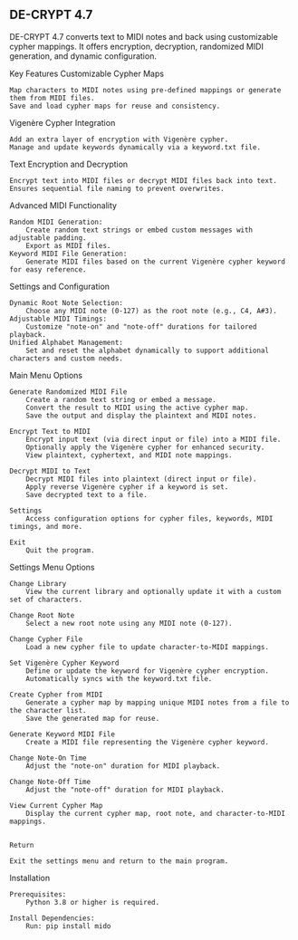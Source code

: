 ## DE-CRYPT 4.7

DE-CRYPT 4.7 converts text to MIDI notes and back using customizable cypher mappings. It offers encryption, decryption, randomized MIDI generation, and dynamic configuration.

Key Features
Customizable Cypher Maps

    Map characters to MIDI notes using pre-defined mappings or generate them from MIDI files.
    Save and load cypher maps for reuse and consistency.

Vigenère Cypher Integration

    Add an extra layer of encryption with Vigenère cypher.
    Manage and update keywords dynamically via a keyword.txt file.

Text Encryption and Decryption

    Encrypt text into MIDI files or decrypt MIDI files back into text.
    Ensures sequential file naming to prevent overwrites.

Advanced MIDI Functionality

    Random MIDI Generation:
        Create random text strings or embed custom messages with adjustable padding.
        Export as MIDI files.
    Keyword MIDI File Generation:
        Generate MIDI files based on the current Vigenère cypher keyword for easy reference.

Settings and Configuration

    Dynamic Root Note Selection:
        Choose any MIDI note (0-127) as the root note (e.g., C4, A#3).
    Adjustable MIDI Timings:
        Customize "note-on" and "note-off" durations for tailored playback.
    Unified Alphabet Management:
        Set and reset the alphabet dynamically to support additional characters and custom needs.

Main Menu Options

    Generate Randomized MIDI File
        Create a random text string or embed a message.
        Convert the result to MIDI using the active cypher map.
        Save the output and display the plaintext and MIDI notes.

    Encrypt Text to MIDI
        Encrypt input text (via direct input or file) into a MIDI file.
        Optionally apply the Vigenère cypher for enhanced security.
        View plaintext, cyphertext, and MIDI note mappings.

    Decrypt MIDI to Text
        Decrypt MIDI files into plaintext (direct input or file).
        Apply reverse Vigenère cypher if a keyword is set.
        Save decrypted text to a file.

    Settings
        Access configuration options for cypher files, keywords, MIDI timings, and more.

    Exit
        Quit the program.

Settings Menu Options

    Change Library
        View the current library and optionally update it with a custom set of characters.

    Change Root Note
        Select a new root note using any MIDI note (0-127).

    Change Cypher File
        Load a new cypher file to update character-to-MIDI mappings.

    Set Vigenère Cypher Keyword
        Define or update the keyword for Vigenère cypher encryption.
        Automatically syncs with the keyword.txt file.

    Create Cypher from MIDI
        Generate a cypher map by mapping unique MIDI notes from a file to the character list.
        Save the generated map for reuse.

    Generate Keyword MIDI File
        Create a MIDI file representing the Vigenère cypher keyword.

    Change Note-On Time
        Adjust the "note-on" duration for MIDI playback.

    Change Note-Off Time
        Adjust the "note-off" duration for MIDI playback.

    View Current Cypher Map
        Display the current cypher map, root note, and character-to-MIDI mappings.


    Return

    Exit the settings menu and return to the main program.

Installation

    Prerequisites:
        Python 3.8 or higher is required.

    Install Dependencies:
        Run: pip install mido